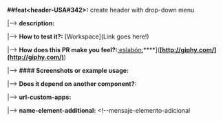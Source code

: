 **##feat<header-USA#342>:** create header with drop-down menu

|--> **description:**<!--add drop-down menu for categories with redirect.-->

|--> **How to test it?:** <!--- Don't forget to add a link to a Workspace where this branch is linked -->[Workspace](Link goes here!)

|--> **How does this PR make you feel?:**[:eslabón:](https://a.slack-edge.com/production-standard-emoji-assets/13.0/google-medium/1f517.png)****](**[http://giphy.com/](http://giphy.com/)**)

|--> **#### Screenshots or example usage:**<!--- Add some images or gifs to showcase changes in behaviour or layout. Example: before and after images, use only browser of GitHub-->

|--> **Does it depend on another component?:** <!---if depent of any apps-->

|--> **url-custom-apps:** <!---link a apps donde los proyectos necesiten de ellas para	funcionar.-->

|--> **name-element-additional:** <!--mensaje-elemento-adicional
